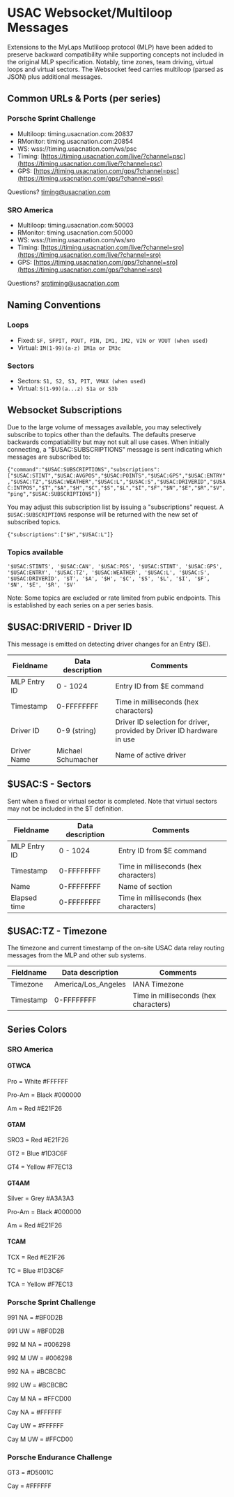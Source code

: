 # USAC Websocket/Multiloop Messages

Extensions to the MyLaps Mutliloop protocol (MLP) have been added to preserve backward compatibility while supporting concepts not included in the original MLP specification. Notably, time zones, team driving, virtual loops and virtual sectors. The Websocket feed carries multiloop (parsed as JSON) plus additional messages.

## Common URLs & Ports (per series)

### Porsche Sprint Challenge

- Multiloop: timing.usacnation.com:20837
- RMonitor: timing.usacnation.com:20854
- WS: wss://timing.usacnation.com/ws/psc
- Timing: [https://timing.usacnation.com/live/?channel=psc](https://timing.usacnation.com/live/?channel=psc)
- GPS: [https://timing.usacnation.com/gps/?channel=psc](https://timing.usacnation.com/gps/?channel=psc)

Questions? [timing@usacnation.com](timing@usacnation.com)

### SRO America

- Multiloop: timing.usacnation.com:50003
- RMonitor: timing.usacnation.com:50000
- WS: wss://timing.usacnation.com/ws/sro
- Timing: [https://timing.usacnation.com/live/?channel=sro](https://timing.usacnation.com/live/?channel=sro)
- GPS: [https://timing.usacnation.com/gps/?channel=sro](https://timing.usacnation.com/gps/?channel=sro)

Questions? [srotiming@usacnation.com](srotiming@usacnation.com)

## Naming Conventions

### Loops
- Fixed: `SF, SFPIT, POUT, PIN, IM1, IM2, VIN or VOUT (when used)`
- Virtual: `IM(1-99)(a-z) IM1a or IM3c`

### Sectors
- Sectors: `S1, S2, S3, PIT, VMAX (when used)`
- Virtual: `S(1-99)(a...z) S1a or S3b`

## Websocket Subscriptions
Due to the large volume of messages available, you may selectively subscribe to topics other than the defaults. The defaults preserve backwards compatiability but may not suit all use cases. When initially connecting, a "$USAC:SUBSCRIPTIONS" message is sent indicating which messages are subscribed to:

`{"command":"$USAC:SUBSCRIPTIONS","subscriptions":["$USAC:STINT","$USAC:AVGPOS","$USAC:POINTS","$USAC:GPS","$USAC:ENTRY","$USAC:TZ","$USAC:WEATHER","$USAC:L","$USAC:S","$USAC:DRIVERID","$USAC:INTPOS","$T","$A","$H","$C","$S","$L","$I","$F","$N","$E","$R","$V","ping","$USAC:SUBSCRIPTIONS"]}`

You may adjust this subscription list by issuing a "subscriptions" request. A `$USAC:SUBSCRIPTIONS` response will be returned with the new set of subscribed topics.

`{"subscriptions":["$H","$USAC:L"]}`

### Topics available
`'$USAC:STINTS', '$USAC:CAN', '$USAC:POS', '$USAC:STINT', '$USAC:GPS', '$USAC:ENTRY', '$USAC:TZ', '$USAC:WEATHER', '$USAC:L', '$USAC:S', '$USAC:DRIVERID', '$T', '$A', '$H', '$C', '$S', '$L', '$I', '$F', '$N', '$E', '$R', '$V'`

Note: Some topics are excluded or rate limited from public endpoints. This is established by each series on a per series basis.

## $USAC:DRIVERID - Driver ID
This message is emitted on detecting driver changes for an Entry ($E).

|Fieldname|Data description|Comments|
|-|-|-|
|MLP Entry ID|0 - 1024|Entry ID from $E command|
|Timestamp|0-FFFFFFFF|Time in milliseconds (hex characters)|
|Driver ID|0-9 (string) |Driver ID selection for driver, provided by Driver ID hardware in use|
|Driver Name|Michael Schumacher|Name of active driver|

## $USAC:S - Sectors
Sent when a fixed or virtual sector is completed. Note that virtual sectors may not be included in the $T definition.

|Fieldname|Data description|Comments|
|-|-|-|
|MLP Entry ID|0 - 1024|Entry ID from $E command|
|Timestamp|0-FFFFFFFF|Time in milliseconds (hex characters)|
|Name|0-FFFFFFFF|Name of section|
|Elapsed time|0-FFFFFFFF|Time in milliseconds (hex characters)|

## $USAC:TZ - Timezone
The timezone and current timestamp of the on-site USAC data relay routing messages from the MLP and other sub systems.

|Fieldname|Data description|Comments|
|-|-|-|
|Timezone|America/Los_Angeles|IANA Timezone|
|Timestamp|0-FFFFFFFF|Time in milliseconds (hex characters)|


## Series Colors

### SRO America

#### GTWCA

Pro = White #FFFFFF

Pro-Am = Black #000000

Am = Red #E21F26

#### GTAM

SRO3 = Red #E21F26

GT2 = Blue #1D3C6F

GT4 = Yellow #F7EC13

#### GT4AM

Silver = Grey #A3A3A3

Pro-Am = Black #000000

Am = Red #E21F26

#### TCAM

TCX = Red #E21F26

TC = Blue #1D3C6F

TCA = Yellow #F7EC13

### Porsche Sprint Challenge

991 NA = #BF0D2B

991 UW = #BF0D2B

992 M NA = #006298

992 M UW = #006298

992 NA = #BCBCBC

992 UW = #BCBCBC

Cay M NA = #FFCD00

Cay NA = #FFFFFF

Cay UW = #FFFFFF

Cay M UW = #FFCD00

### Porsche Endurance Challenge

GT3 = #D5001C

Cay = #FFFFFF
